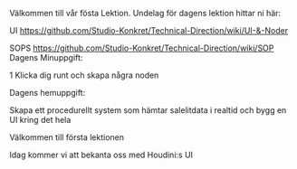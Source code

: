 Välkommen till vår fösta Lektion.
Undelag för dagens lektion hittar ni här: 

UI https://github.com/Studio-Konkret/Technical-Direction/wiki/UI-&-Noder

SOPS https://github.com/Studio-Konkret/Technical-Direction/wiki/SOP
Dagens Minuppgift: 

1 Klicka dig runt och skapa några noden

Dagens hemuppgift:

Skapa ett procedurellt system som hämtar salelitdata i realtid och bygg en UI kring det hela

Välkommen till första lektionen

Idag kommer vi att bekanta oss med Houdini:s UI 
